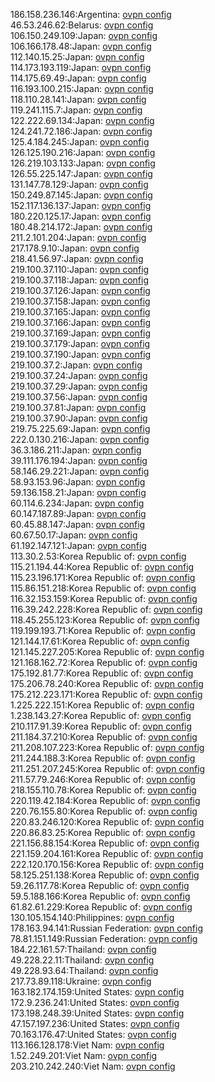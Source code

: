 186.158.236.146:Argentina: [ovpn config](vpn/186_158_236_146.ovpn)  
46.53.246.62:Belarus: [ovpn config](vpn/46_53_246_62.ovpn)  
106.150.249.109:Japan: [ovpn config](vpn/106_150_249_109.ovpn)  
106.166.178.48:Japan: [ovpn config](vpn/106_166_178_48.ovpn)  
112.140.15.25:Japan: [ovpn config](vpn/112_140_15_25.ovpn)  
114.173.193.119:Japan: [ovpn config](vpn/114_173_193_119.ovpn)  
114.175.69.49:Japan: [ovpn config](vpn/114_175_69_49.ovpn)  
116.193.100.215:Japan: [ovpn config](vpn/116_193_100_215.ovpn)  
118.110.28.141:Japan: [ovpn config](vpn/118_110_28_141.ovpn)  
119.241.115.7:Japan: [ovpn config](vpn/119_241_115_7.ovpn)  
122.222.69.134:Japan: [ovpn config](vpn/122_222_69_134.ovpn)  
124.241.72.186:Japan: [ovpn config](vpn/124_241_72_186.ovpn)  
125.4.184.245:Japan: [ovpn config](vpn/125_4_184_245.ovpn)  
126.125.190.216:Japan: [ovpn config](vpn/126_125_190_216.ovpn)  
126.219.103.133:Japan: [ovpn config](vpn/126_219_103_133.ovpn)  
126.55.225.147:Japan: [ovpn config](vpn/126_55_225_147.ovpn)  
131.147.78.129:Japan: [ovpn config](vpn/131_147_78_129.ovpn)  
150.249.87.145:Japan: [ovpn config](vpn/150_249_87_145.ovpn)  
152.117.136.137:Japan: [ovpn config](vpn/152_117_136_137.ovpn)  
180.220.125.17:Japan: [ovpn config](vpn/180_220_125_17.ovpn)  
180.48.214.172:Japan: [ovpn config](vpn/180_48_214_172.ovpn)  
211.2.101.204:Japan: [ovpn config](vpn/211_2_101_204.ovpn)  
217.178.9.10:Japan: [ovpn config](vpn/217_178_9_10.ovpn)  
218.41.56.97:Japan: [ovpn config](vpn/218_41_56_97.ovpn)  
219.100.37.110:Japan: [ovpn config](vpn/219_100_37_110.ovpn)  
219.100.37.118:Japan: [ovpn config](vpn/219_100_37_118.ovpn)  
219.100.37.126:Japan: [ovpn config](vpn/219_100_37_126.ovpn)  
219.100.37.158:Japan: [ovpn config](vpn/219_100_37_158.ovpn)  
219.100.37.165:Japan: [ovpn config](vpn/219_100_37_165.ovpn)  
219.100.37.166:Japan: [ovpn config](vpn/219_100_37_166.ovpn)  
219.100.37.169:Japan: [ovpn config](vpn/219_100_37_169.ovpn)  
219.100.37.179:Japan: [ovpn config](vpn/219_100_37_179.ovpn)  
219.100.37.190:Japan: [ovpn config](vpn/219_100_37_190.ovpn)  
219.100.37.2:Japan: [ovpn config](vpn/219_100_37_2.ovpn)  
219.100.37.24:Japan: [ovpn config](vpn/219_100_37_24.ovpn)  
219.100.37.29:Japan: [ovpn config](vpn/219_100_37_29.ovpn)  
219.100.37.56:Japan: [ovpn config](vpn/219_100_37_56.ovpn)  
219.100.37.81:Japan: [ovpn config](vpn/219_100_37_81.ovpn)  
219.100.37.90:Japan: [ovpn config](vpn/219_100_37_90.ovpn)  
219.75.225.69:Japan: [ovpn config](vpn/219_75_225_69.ovpn)  
222.0.130.216:Japan: [ovpn config](vpn/222_0_130_216.ovpn)  
36.3.186.211:Japan: [ovpn config](vpn/36_3_186_211.ovpn)  
39.111.176.194:Japan: [ovpn config](vpn/39_111_176_194.ovpn)  
58.146.29.221:Japan: [ovpn config](vpn/58_146_29_221.ovpn)  
58.93.153.96:Japan: [ovpn config](vpn/58_93_153_96.ovpn)  
59.136.158.21:Japan: [ovpn config](vpn/59_136_158_21.ovpn)  
60.114.6.234:Japan: [ovpn config](vpn/60_114_6_234.ovpn)  
60.147.187.89:Japan: [ovpn config](vpn/60_147_187_89.ovpn)  
60.45.88.147:Japan: [ovpn config](vpn/60_45_88_147.ovpn)  
60.67.50.17:Japan: [ovpn config](vpn/60_67_50_17.ovpn)  
61.192.147.121:Japan: [ovpn config](vpn/61_192_147_121.ovpn)  
113.30.2.53:Korea Republic of: [ovpn config](vpn/113_30_2_53.ovpn)  
115.21.194.44:Korea Republic of: [ovpn config](vpn/115_21_194_44.ovpn)  
115.23.196.171:Korea Republic of: [ovpn config](vpn/115_23_196_171.ovpn)  
115.86.151.218:Korea Republic of: [ovpn config](vpn/115_86_151_218.ovpn)  
116.32.153.159:Korea Republic of: [ovpn config](vpn/116_32_153_159.ovpn)  
116.39.242.228:Korea Republic of: [ovpn config](vpn/116_39_242_228.ovpn)  
118.45.255.123:Korea Republic of: [ovpn config](vpn/118_45_255_123.ovpn)  
119.199.193.71:Korea Republic of: [ovpn config](vpn/119_199_193_71.ovpn)  
121.144.17.61:Korea Republic of: [ovpn config](vpn/121_144_17_61.ovpn)  
121.145.227.205:Korea Republic of: [ovpn config](vpn/121_145_227_205.ovpn)  
121.168.162.72:Korea Republic of: [ovpn config](vpn/121_168_162_72.ovpn)  
175.192.81.77:Korea Republic of: [ovpn config](vpn/175_192_81_77.ovpn)  
175.206.78.240:Korea Republic of: [ovpn config](vpn/175_206_78_240.ovpn)  
175.212.223.171:Korea Republic of: [ovpn config](vpn/175_212_223_171.ovpn)  
1.225.222.151:Korea Republic of: [ovpn config](vpn/1_225_222_151.ovpn)  
1.238.143.27:Korea Republic of: [ovpn config](vpn/1_238_143_27.ovpn)  
210.117.91.39:Korea Republic of: [ovpn config](vpn/210_117_91_39.ovpn)  
211.184.37.210:Korea Republic of: [ovpn config](vpn/211_184_37_210.ovpn)  
211.208.107.223:Korea Republic of: [ovpn config](vpn/211_208_107_223.ovpn)  
211.244.188.3:Korea Republic of: [ovpn config](vpn/211_244_188_3.ovpn)  
211.251.207.245:Korea Republic of: [ovpn config](vpn/211_251_207_245.ovpn)  
211.57.79.246:Korea Republic of: [ovpn config](vpn/211_57_79_246.ovpn)  
218.155.110.78:Korea Republic of: [ovpn config](vpn/218_155_110_78.ovpn)  
220.119.42.184:Korea Republic of: [ovpn config](vpn/220_119_42_184.ovpn)  
220.76.155.80:Korea Republic of: [ovpn config](vpn/220_76_155_80.ovpn)  
220.83.246.120:Korea Republic of: [ovpn config](vpn/220_83_246_120.ovpn)  
220.86.83.25:Korea Republic of: [ovpn config](vpn/220_86_83_25.ovpn)  
221.156.88.154:Korea Republic of: [ovpn config](vpn/221_156_88_154.ovpn)  
221.159.204.161:Korea Republic of: [ovpn config](vpn/221_159_204_161.ovpn)  
222.120.170.156:Korea Republic of: [ovpn config](vpn/222_120_170_156.ovpn)  
58.125.251.138:Korea Republic of: [ovpn config](vpn/58_125_251_138.ovpn)  
59.26.117.78:Korea Republic of: [ovpn config](vpn/59_26_117_78.ovpn)  
59.5.188.166:Korea Republic of: [ovpn config](vpn/59_5_188_166.ovpn)  
61.82.61.229:Korea Republic of: [ovpn config](vpn/61_82_61_229.ovpn)  
130.105.154.140:Philippines: [ovpn config](vpn/130_105_154_140.ovpn)  
178.163.94.141:Russian Federation: [ovpn config](vpn/178_163_94_141.ovpn)  
78.81.151.149:Russian Federation: [ovpn config](vpn/78_81_151_149.ovpn)  
184.22.161.57:Thailand: [ovpn config](vpn/184_22_161_57.ovpn)  
49.228.22.11:Thailand: [ovpn config](vpn/49_228_22_11.ovpn)  
49.228.93.64:Thailand: [ovpn config](vpn/49_228_93_64.ovpn)  
217.73.89.118:Ukraine: [ovpn config](vpn/217_73_89_118.ovpn)  
163.182.174.159:United States: [ovpn config](vpn/163_182_174_159.ovpn)  
172.9.236.241:United States: [ovpn config](vpn/172_9_236_241.ovpn)  
173.198.248.39:United States: [ovpn config](vpn/173_198_248_39.ovpn)  
47.157.197.236:United States: [ovpn config](vpn/47_157_197_236.ovpn)  
70.163.176.47:United States: [ovpn config](vpn/70_163_176_47.ovpn)  
113.166.128.178:Viet Nam: [ovpn config](vpn/113_166_128_178.ovpn)  
1.52.249.201:Viet Nam: [ovpn config](vpn/1_52_249_201.ovpn)  
203.210.242.240:Viet Nam: [ovpn config](vpn/203_210_242_240.ovpn)  
